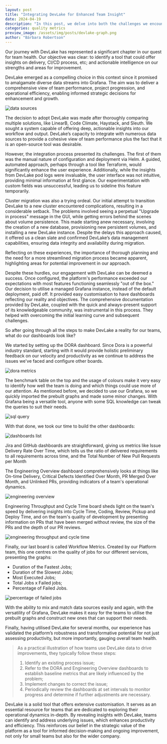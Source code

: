 ```yaml
---
layout: post
title: "Integrating DevLake for Enhanced Team Insight"
date: 2024-04-19
description: "In this post, we delve into both the challenges we encountered and the successes we achieved as we integrated DevLake into our tech stack. From navigating initial setup hurdles to achieving meaningful insights through customised dashboards, we'll cover how DevLake has contributed to our approach to data-driven decision-making and continuous improvement."
categories: quality metrics 
preview_image: /assets/img/posts/devlake-graph.png
author: "Bárbara Robertson"
---
```


Our journey with DevLake has represented a significant chapter in our quest for team health. Our objective was clear: to identify a tool that could offer insights on delivery, CI/CD process, etc; and actionable intelligence on our strengths and areas for improvement.

DevLake emerged as a compelling choice in this context since it promised to amalgamate diverse data streams into Grafana. The aim was to deliver a comprehensive view of team performance, project progression, and operational efficiency, enabling informed strategic decisions for enhancement and growth.

![data sources](/assets/img/posts/devlake-data-sources.png )

The decision to adopt DevLake was made after thoroughly comparing multiple solutions, like LinearB, Code Climate, Haystack, and Sleuth. We sought a system capable of offering deep, actionable insights into our workflow and output. DevLake’s capacity to integrate with numerous data sources to provide a cohesive view of team performance plus the fact that it is an open-source tool was desirable.

However, the integration process presented its challenges. The first of them was the manual nature of configuration and deployment via Helm. A guided, automated approach, perhaps through a tool like Terraform, would significantly enhance the user experience. Additionally, while the insights from DevLake pod logs were invaluable, the user interface was not intuitive, providing minimal information at first glance. Our experimentation with custom fields was unsuccessful, leading us to sideline this feature temporarily. 

Cluster migration was also a trying ordeal. Our initial attempt to transition DevLake to a new cluster encountered complications, resulting in a considerable setback. The problems involved seeing a perpetual "Upgrade in process" message in the GUI, while getting errors behind the scenes about volume persistence. This made starting anew necessary, involving the creation of a new database, provisioning new persistent volumes, and installing a new DevLake instance. Despite the delays this approach caused, it offered us a clean slate and confirmed DevLake’s data management capabilities, ensuring data integrity and availability during migration.

Reflecting on these experiences, the importance of thorough planning and the need for a more streamlined migration process became apparent, highlighting areas for potential improvement in our approach.

Despite these hurdles, our engagement with DevLake can be deemed a success. Once configured, the platform's performance exceeded our expectations with most features functioning seamlessly "out of the box." Our decision to utilise a managed Grafana instance, instead of the default deployment, paid off. It provided easy customisation to have dashboards reflecting our reality and objectives.
The comprehensive documentation provided by DevLake, coupled with the quick and always-present support of its knowledgeable community, was instrumental in this process. They helped with overcoming the initial learning curve and subsequent challenges.

So after going through all the steps to make DevLake a reality for our teams, what do our dashboards look like? 

We started by setting up the DORA dashboard. Since Dora is a powerful industry standard, starting with it would provide holistic preliminary feedback on our velocity and productivity as we continue to address the issues we've faced and configure other boards.

![dora metrics](/assets/img/posts/devlake-dora-metrics.png )

The benchmark table on the top and the usage of colours make it very easy to identify how well the team is doing and which things could use more of our attention. As mentioned before, we decided to use our Grafana, so we quickly imported the prebuilt graphs and made some minor changes. With Grafana being a versatile tool, anyone with some SQL knowledge can tweak the queries to suit their needs. 

![sql query](/assets/img/posts/devlake-sql-query.png )

With that done, we took our time to build the other dashboards:

![dashboards list](/assets/img/posts/devlake-dashboard-list.png )

Jira and GitHub dashboards are straightforward, giving us metrics like Issue Delivery Rate Over Time, which tells us the ratio of delivered requirements to all requirements across time, and the Total Number of New Pull Requests per Month

The Engineering Overview dashboard comprehensively looks at things like On-time Delivery, Critical Defects Identified Over Month, PR Merged Over Month, and Unlinked PRs, providing indicators of a team's operational dynamics.

![engineering overview](/assets/img/posts/devlake-engineering-overview.png )

Engineering Throughput and Cycle Time board sheds light on the team's speed by delivering insights into Cycle Time, Coding, Review, Pickup and Deploy Time, and on the team's quality of development by presenting information on PRs that have been merged without review, the size of the PRs and the depth of our PR reviews.

![engineering throughput and cycle time](/assets/img/posts/devlake-throughput-and-cycle-time.png )

Finally, our last board is called Workflow Metrics. Created by our Platform team, this one centres on the quality of jobs for our different services, presenting the graphs: 

* Duration of the Fastest Jobs;
* Duration of the Slowest Jobs;
* Most Executed Jobs;
* Total Jobs x Failed jobs;
* Percentage of Failed Jobs.

![percentage of failed jobs](/assets/img/posts/devlake-percentage-of-failed-jobs.png )

With the ability to mix and match data sources easily and again, with the versatility of Grafana, DevLake makes it easy for the teams to utilise the prebuilt graphs and construct new ones that can support their needs. 

Finally, having utilised DevLake for several months, our experience has validated the platform’s robustness and transformative potential for not just assessing productivity, but more importantly, gauging overall team health. 

> As a practical illustration of how teams use DevLake data to drive improvements, they typically follow these steps:
> 1. Identify an existing process issue;
> 2. Refer to the DORA and Engineering Overview dashboards to establish baseline metrics that are likely influenced by the problem;
> 3. Implement changes to correct the issue;
> 4. Periodically review the dashboards at set intervals to monitor progress and determine if further adjustments are necessary.

DevLake is a solid tool that offers extensive customisation. It serves as an essential resource for teams that are dedicated to exploring their operational dynamics in-depth. By revealing insights with DevLake, teams can identify and address underlying issues, which enhances productivity and efficiency. This reinforces our belief in the strategic value of the platform as a tool for informed decision-making and ongoing improvement, not only for small teams but also for the wider company.